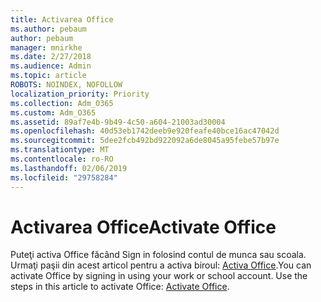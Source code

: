 ```yaml
---
title: Activarea Office
ms.author: pebaum
author: pebaum
manager: mnirkhe
ms.date: 2/27/2018
ms.audience: Admin
ms.topic: article
ROBOTS: NOINDEX, NOFOLLOW
localization_priority: Priority
ms.collection: Adm_O365
ms.custom: Adm_O365
ms.assetid: 89af7e4b-9b49-4c50-a604-21003ad30004
ms.openlocfilehash: 40d53eb1742deeb9e920feafe40bce16ac47042d
ms.sourcegitcommit: 5dee2fcb492bd922092a6de8045a95febe57b97e
ms.translationtype: MT
ms.contentlocale: ro-RO
ms.lasthandoff: 02/06/2019
ms.locfileid: "29758284"
---
```

# <a name="activate-office"></a><span data-ttu-id="311ad-102">Activarea Office</span><span class="sxs-lookup"><span data-stu-id="311ad-102">Activate Office</span></span>

<span data-ttu-id="311ad-p101">Puteţi activa Office făcând Sign in folosind contul de munca sau scoala. Urmaţi paşii din acest articol pentru a activa biroul: [Activa Office](https://support.office.com/article/Activate-Office-365-Office-2016-or-Office-2013-1144e0de-e849-496e-8e33-ed6fb1b34202.aspx).</span><span class="sxs-lookup"><span data-stu-id="311ad-p101">You can activate Office by signing in using your work or school account. Use the steps in this article to activate Office: [Activate Office](https://support.office.com/article/Activate-Office-365-Office-2016-or-Office-2013-1144e0de-e849-496e-8e33-ed6fb1b34202.aspx).</span></span>
  


